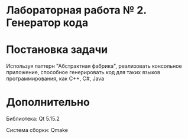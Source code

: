 # Лабораторная работа № 2. Генератор кода
# Постановка задачи
Используя паттерн "Абстрактная фабрика", реализовать консольное приложение, способное генерировать код для таких языков программирования, как C++, C#, Java
# Дополнительно
Библиотека: Qt 5.15.2

Система сборки: Qmake
